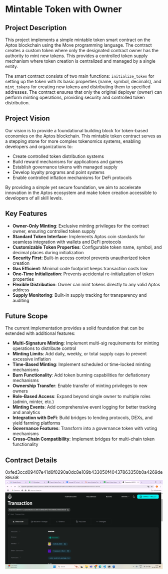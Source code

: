 # Mintable Token with Owner

## Project Description

This project implements a simple mintable token smart contract on the Aptos blockchain using the Move programming language. The contract creates a custom token where only the designated contract owner has the authority to mint new tokens. This provides a controlled token supply mechanism where token creation is centralized and managed by a single entity.

The smart contract consists of two main functions: `initialize_token` for setting up the token with its basic properties (name, symbol, decimals), and `mint_tokens` for creating new tokens and distributing them to specified addresses. The contract ensures that only the original deployer (owner) can perform minting operations, providing security and controlled token distribution.

## Project Vision

Our vision is to provide a foundational building block for token-based economies on the Aptos blockchain. This mintable token contract serves as a stepping stone for more complex tokenomics systems, enabling developers and organizations to:

- Create controlled token distribution systems
- Build reward mechanisms for applications and games
- Establish governance tokens with managed supply
- Develop loyalty programs and point systems
- Enable controlled inflation mechanisms for DeFi protocols

By providing a simple yet secure foundation, we aim to accelerate innovation in the Aptos ecosystem and make token creation accessible to developers of all skill levels.

## Key Features

- **Owner-Only Minting**: Exclusive minting privileges for the contract owner, ensuring controlled token supply
- **Standard Token Interface**: Implements Aptos coin standards for seamless integration with wallets and DeFi protocols
- **Customizable Token Properties**: Configurable token name, symbol, and decimal places during initialization
- **Security First**: Built-in access control prevents unauthorized token creation
- **Gas Efficient**: Minimal code footprint keeps transaction costs low
- **One-Time Initialization**: Prevents accidental re-initialization of token properties
- **Flexible Distribution**: Owner can mint tokens directly to any valid Aptos address
- **Supply Monitoring**: Built-in supply tracking for transparency and auditing

## Future Scope

The current implementation provides a solid foundation that can be extended with additional features:

- **Multi-Signature Minting**: Implement multi-sig requirements for minting operations to distribute control
- **Minting Limits**: Add daily, weekly, or total supply caps to prevent excessive inflation
- **Time-Based Minting**: Implement scheduled or time-locked minting mechanisms
- **Burn Functionality**: Add token burning capabilities for deflationary mechanisms
- **Ownership Transfer**: Enable transfer of minting privileges to new owners
- **Role-Based Access**: Expand beyond single owner to multiple roles (admin, minter, etc.)
- **Minting Events**: Add comprehensive event logging for better tracking and analytics
- **Integration with DeFi**: Build bridges to lending protocols, DEXs, and yield farming platforms
- **Governance Features**: Transform into a governance token with voting mechanisms
- **Cross-Chain Compatibility**: Implement bridges for multi-chain token functionality

## Contract Details
0xfed3ccd09407e41d6f0290a0dc8e109b433050f40437863350b0a4269de89c68
![alt text](<Screenshot 2025-08-09 155852.png>)